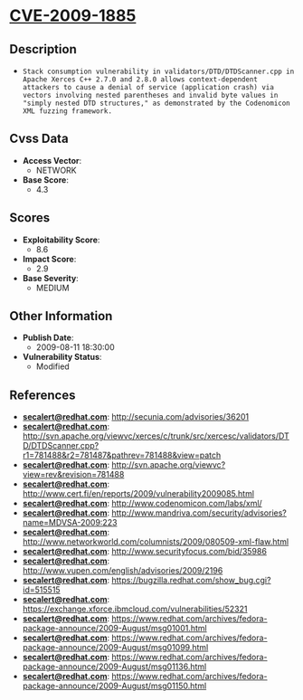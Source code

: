 
# [CVE-2009-1885](http://secunia.com/advisories/36201)

## Description

- `Stack consumption vulnerability in validators/DTD/DTDScanner.cpp in Apache Xerces C++ 2.7.0 and 2.8.0 allows context-dependent attackers to cause a denial of service (application crash) via vectors involving nested parentheses and invalid byte values in "simply nested DTD structures," as demonstrated by the Codenomicon XML fuzzing framework.`

## Cvss Data

- **Access Vector**:
  - NETWORK
- **Base Score**:
  - 4.3

## Scores

- **Exploitability Score**:
  - 8.6
- **Impact Score**:
  - 2.9
- **Base Severity**:
  - MEDIUM

## Other Information

- **Publish Date**:
  - 2009-08-11 18:30:00
- **Vulnerability Status**:
  - Modified

## References

- **secalert@redhat.com**: http://secunia.com/advisories/36201
- **secalert@redhat.com**: http://svn.apache.org/viewvc/xerces/c/trunk/src/xercesc/validators/DTD/DTDScanner.cpp?r1=781488&r2=781487&pathrev=781488&view=patch
- **secalert@redhat.com**: http://svn.apache.org/viewvc?view=rev&revision=781488
- **secalert@redhat.com**: http://www.cert.fi/en/reports/2009/vulnerability2009085.html
- **secalert@redhat.com**: http://www.codenomicon.com/labs/xml/
- **secalert@redhat.com**: http://www.mandriva.com/security/advisories?name=MDVSA-2009:223
- **secalert@redhat.com**: http://www.networkworld.com/columnists/2009/080509-xml-flaw.html
- **secalert@redhat.com**: http://www.securityfocus.com/bid/35986
- **secalert@redhat.com**: http://www.vupen.com/english/advisories/2009/2196
- **secalert@redhat.com**: https://bugzilla.redhat.com/show_bug.cgi?id=515515
- **secalert@redhat.com**: https://exchange.xforce.ibmcloud.com/vulnerabilities/52321
- **secalert@redhat.com**: https://www.redhat.com/archives/fedora-package-announce/2009-August/msg01001.html
- **secalert@redhat.com**: https://www.redhat.com/archives/fedora-package-announce/2009-August/msg01099.html
- **secalert@redhat.com**: https://www.redhat.com/archives/fedora-package-announce/2009-August/msg01136.html
- **secalert@redhat.com**: https://www.redhat.com/archives/fedora-package-announce/2009-August/msg01150.html
